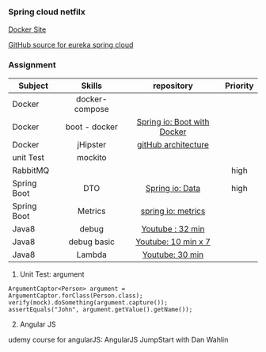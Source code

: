 # 


### Spring cloud netfilx

[Docker Site](https://hub.docker.com/explore/)

[GitHub source for eureka spring cloud](https://github.com/spring-cloud-samples/eureka)



### Assignment

| Subject      | Skills         | repository | Priority | 
| ------------- |:-------------:|:-------------:|:-------------:| 
| Docker      | docker-compose  |  |  | 
| Docker      | boot - docker  |  [Spring io: Boot with Docker](https://spring.io/guides/gs/spring-boot-docker/)|  | 
| Docker      | jHipster  | [gitHub architecture](https://jhipster.github.io/microservices-architecture/) |  | 
| unit Test     |  mockito   |  |  | 
| RabbitMQ      |       |  | high | 
| Spring Boot | DTO    | [Spring io: Data](https://docs.spring.io/spring-data/jpa/docs/current/reference/html/#repositories.core-concepts) | high | 
| Spring Boot | Metrics   | [spring io: metrics](https://docs.spring.io/spring-boot/docs/current/reference/html/production-ready-metrics.html) |  | 
| Java8      |    debug   | [Youtube : 32 min](https://www.youtube.com/watch?v=nFqstziRrLs)  |  | 
| Java8      |    debug basic  | [Youtube: 10 min x 7](https://www.youtube.com/watch?v=pYvYSOLPoPE&t=20s)  |  | 
| Java8      |   Lambda    |[Youtube: 30 min](https://www.youtube.com/watch?v=q5i_O4Uj_O8)  |  | 



1) Unit Test: argument
```
ArgumentCaptor<Person> argument = ArgumentCaptor.forClass(Person.class);
verify(mock).doSomething(argument.capture());
assertEquals("John", argument.getValue().getName());
```
2) Angular JS

udemy course for angularJS:  AngularJS JumpStart with Dan Wahlin

